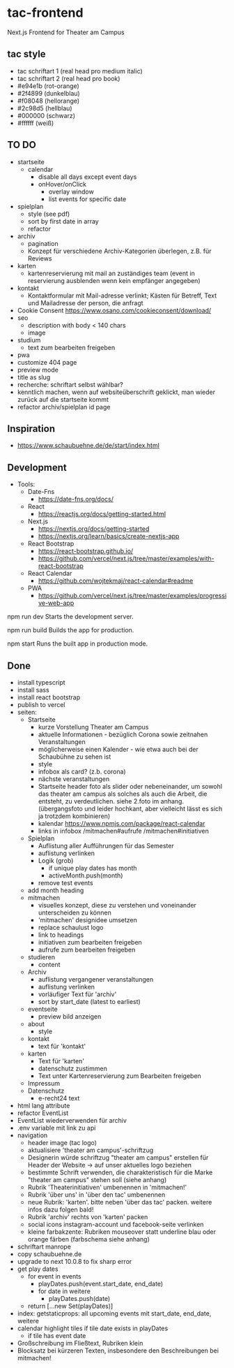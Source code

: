 # tac-frontend
Next.js Frontend for Theater am Campus

## tac style
- tac schriftart 1  (real head pro medium italic)
- tac schriftart 2  (real head pro book)
- #e94e1b (rot-orange)
- #2f4899 (dunkelblau)
- #f08048 (hellorange)
- #2c98d5 (hellblau)
- #000000 (schwarz)
- #ffffff (weiß)

## TO DO
- startseite
  - calendar
    - disable all days except event days
    - onHover/onClick
      - overlay window
      - list events for specific date
- spielplan
  - style (see pdf)
  - sort by first date in array
  - refactor
- archiv
  - pagination
  - Konzept für verschiedene Archiv-Kategorien überlegen, z.B. für Reviews
- karten
  - kartenreservierung mit mail an zuständiges team (event in reservierung ausblenden wenn kein empfänger angegeben)
- kontakt
  - Kontaktformular mit Mail-adresse verlinkt; Kästen für Betreff, Text und Mailadresse der person, die anfragt
- Cookie Consent https://www.osano.com/cookieconsent/download/
- seo
  - description with body < 140 chars
  - image
- studium
  - text zum bearbeiten freigeben
- pwa
- customize 404 page
- preview mode
- title as slug
- recherche: schriftart selbst wählbar?
- kenntlich machen, wenn auf websiteüberschrift geklickt, man wieder zurück auf die startseite kommt
- refactor archiv/spielplan id page

## Inspiration
- https://www.schaubuehne.de/de/start/index.html

## Development
- Tools:
  - Date-Fns
    - https://date-fns.org/docs/
  - React
    - https://reactjs.org/docs/getting-started.html
  - Next.js
    - https://nextjs.org/docs/getting-started
    - https://nextjs.org/learn/basics/create-nextjs-app
  - React Bootstrap
    - https://react-bootstrap.github.io/
    - https://github.com/vercel/next.js/tree/master/examples/with-react-bootstrap
  - React Calendar
    - https://github.com/wojtekmaj/react-calendar#readme
  - PWA
    - https://github.com/vercel/next.js/tree/master/examples/progressive-web-app

npm run dev
Starts the development server.

npm run build
Builds the app for production.

npm start
Runs the built app in production mode.

## Done
- install typescript
- install sass
- install react bootstrap
- publish to vercel
- seiten:
  - Startseite
    - kurze Vorstellung Theater am Campus
    - aktuelle Informationen - bezüglich Corona sowie zeitnahen Veranstaltungen
    - möglicherweise einen Kalender - wie etwa auch bei der Schaubühne zu sehen ist
    - style
    - infobox als card? (z.b. corona)
    - nächste veranstaltungen
    - Startseite header foto als slider oder nebeneinander, um sowohl das theater am campus als solches als auch die Arbeit, die entsteht, zu verdeutlichen. siehe 2.foto im anhang. (übergangsfoto und leider hochkant, aber vielleicht lässt es sich ja trotzdem kombinieren)
    - kalendar https://www.npmjs.com/package/react-calendar
    - links in infobox /mitmachen#aufrufe /mitmachen#initiativen
  - Spielplan
    - Auflistung aller Aufführungen für das Semester
    - auflistung verlinken
    - Logik (grob)
      - if unique play dates has month
      - activeMonth.push(month)
    - remove test events
  - add month heading
  - mitmachen
    - visuelles konzept, diese zu verstehen und voneinander unterscheiden zu können
    - 'mitmachen' designidee umsetzen
    - replace schaulust logo
    - link to headings
    - initiativen zum bearbeiten freigeben
    - aufrufe zum bearbeiten freigeben
  - studieren
    - content
  - Archiv
    - auflistung vergangener veranstaltungen
    - auflistung verlinken
    - vorläufiger Text für 'archiv'
    - sort by start_date (latest to earliest)
  - eventseite
    - preview bild anzeigen
  - about
    - style
  - kontakt
    - text für 'kontakt'
  - karten
    - Text für 'karten'
    - datenschutz zustimmen
    - Text unter Kartenreservierung zum Bearbeiten freigeben
  - Impressum
  - Datenschutz
    - e-recht24 text
- html lang attribute
- refactor EventList
- EventList wiederverwenden für archiv
- .env variable mit link zu api
- navigation
  - header image (tac logo)
  - aktualisiere 'theater am campus'-schriftzug
  - Designerin würde schriftzug "theater am campus" erstellen für Header der Website -> auf unser aktuelles logo beziehen
  - bestimmte Schrift verwenden, die charakteristisch für die Marke "theater am campus" stehen soll (siehe anhang)
  - Rubrik 'Theaterinitiativen' umbenennen in 'mitmachen!'
  - Rubrik 'über uns' in 'über den tac' umbenennen
  - neue Rubrik: 'karten'. bitte neben 'über das tac' packen. weitere infos dazu folgen bald!
  - Rubrik 'archiv' rechts von 'karten' packen
  - social icons instagram-account und facebook-seite verlinken
  - kleine farbakzente: Rubriken mouseover statt underline blau oder orange färben (farbschema siehe anhang)
- schriftart manrope
- copy schaubuehne.de
- upgrade to next 10.0.8 to fix sharp error
- get play dates
  - for event in events
    - playDates.push(event.start_date, end_date)
    - for date in weitere
      - playDates.push(date)
  - return [...new Set(playDates)]
- index: getstaticprops: all upcoming events mit start_date, end_date, weitere
- calendar highlight tiles if tile date exists in playDates
  - if tile has event date
- Großschreibung im Fließtext, Rubriken klein
- Blocksatz bei kürzeren Texten, insbesondere den Beschreibungen bei mitmachen!
